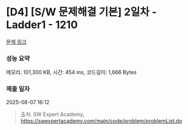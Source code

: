 # [D4] [S/W 문제해결 기본] 2일차 - Ladder1 - 1210 

[문제 링크](https://swexpertacademy.com/main/code/problem/problemDetail.do?contestProbId=AV14ABYKADACFAYh) 

### 성능 요약

메모리: 101,300 KB, 시간: 454 ms, 코드길이: 1,666 Bytes

### 제출 일자

2025-08-07 16:12



> 출처: SW Expert Academy, https://swexpertacademy.com/main/code/problem/problemList.do